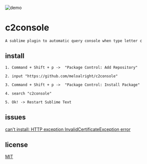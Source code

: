 ![demo](./demo.gif)   
   
   
# c2console   
   
`A sublime plugin to automatic query console when type letter c`
   
   
   
## install   
   
```
1. Command + Shift + p ->  "Package Control: Add Repository"

2. input "https://github.com/meloalright/c2console"

3. Command + Shift + p ->  "Package Control: Install Package"

4. search "c2console"

5. Ok! -> Restart Sublime Text
```   
   
   
   
## issues       
   
[can't install: HTTP exception InvalidCertificateException error](https://github.com/ihodev/sublime-da-ui/issues/39)   
   
   
## license   
   
[MIT](https://revolunet.mit-license.org/)   
